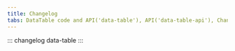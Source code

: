 ```yaml
---
title: Changelog
tabs: DataTable code and API('data-table'), API('data-table-api'), Changelog('data-table-changelog')
---
```


::: changelog data-table :::
